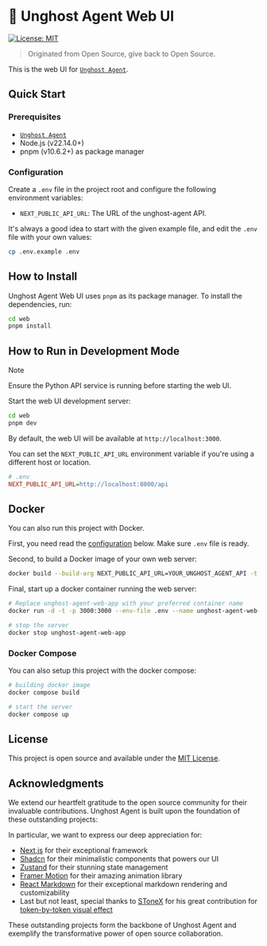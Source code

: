 # 👻 Unghost Agent Web UI

[![License: MIT](https://img.shields.io/badge/License-MIT-yellow.svg)](https://opensource.org/licenses/MIT)

> Originated from Open Source, give back to Open Source.

This is the web UI for [`Unghost Agent`](https://github.com/PeterL-1111/deer-flow-fork).

## Quick Start

### Prerequisites

- [`Unghost Agent`](https://github.com/PeterL-1111/deer-flow-fork)
- Node.js (v22.14.0+)
- pnpm (v10.6.2+) as package manager

### Configuration

Create a `.env` file in the project root and configure the following environment variables:

- `NEXT_PUBLIC_API_URL`: The URL of the unghost-agent API.

It's always a good idea to start with the given example file, and edit the `.env` file with your own values:

```bash
cp .env.example .env
```

## How to Install

Unghost Agent Web UI uses `pnpm` as its package manager.
To install the dependencies, run:

```bash
cd web
pnpm install
```

## How to Run in Development Mode

> [!NOTE]
> Ensure the Python API service is running before starting the web UI.

Start the web UI development server:

```bash
cd web
pnpm dev
```

By default, the web UI will be available at `http://localhost:3000`.

You can set the `NEXT_PUBLIC_API_URL` environment variable if you're using a different host or location.

```ini
# .env
NEXT_PUBLIC_API_URL=http://localhost:8000/api
```

## Docker

You can also run this project with Docker.

First, you need read the [configuration](#configuration) below. Make sure `.env` file is ready.

Second, to build a Docker image of your own web server:

```bash
docker build --build-arg NEXT_PUBLIC_API_URL=YOUR_UNGHOST_AGENT_API -t unghost-agent-web .
```

Final, start up a docker container running the web server:

```bash
# Replace unghost-agent-web-app with your preferred container name
docker run -d -t -p 3000:3000 --env-file .env --name unghost-agent-web-app unghost-agent-web

# stop the server
docker stop unghost-agent-web-app
```

### Docker Compose

You can also setup this project with the docker compose:

```bash
# building docker image
docker compose build

# start the server
docker compose up
```

## License

This project is open source and available under the [MIT License](../LICENSE).

## Acknowledgments

We extend our heartfelt gratitude to the open source community for their invaluable contributions.
Unghost Agent is built upon the foundation of these outstanding projects:

In particular, we want to express our deep appreciation for:

- [Next.js](https://nextjs.org/) for their exceptional framework
- [Shadcn](https://ui.shadcn.com/) for their minimalistic components that powers our UI
- [Zustand](https://zustand.docs.pmnd.rs/) for their stunning state management
- [Framer Motion](https://www.framer.com/motion/) for their amazing animation library
- [React Markdown](https://www.npmjs.com/package/react-markdown) for their exceptional markdown rendering and customizability
- Last but not least, special thanks to [SToneX](https://github.com/stonexer) for his great contribution for [token-by-token visual effect](./src/core/rehype/rehype-split-words-into-spans.ts)

These outstanding projects form the backbone of Unghost Agent and exemplify the transformative power of open source collaboration.
